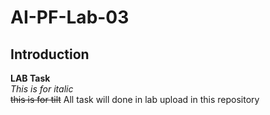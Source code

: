 # AI-PF-Lab-03
## Introduction
**LAB Task**
<br/>
_This is for italic_
<br/>
~~this is for tilt~~
All task will done in lab upload in this repository
